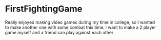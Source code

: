 # FirstFightingGame
Really enjoyed making video games during my time in college, so I wanted to make another one with some combat this time. 
I want to make a 2 player game myself and a friend can play against each other
